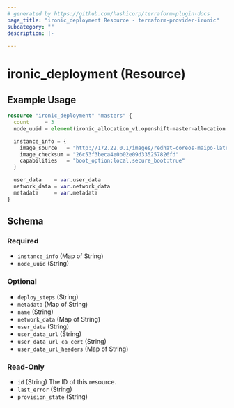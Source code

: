 ```yaml
---
# generated by https://github.com/hashicorp/terraform-plugin-docs
page_title: "ironic_deployment Resource - terraform-provider-ironic"
subcategory: ""
description: |-
  
---
```


# ironic_deployment (Resource)



## Example Usage

```terraform
resource "ironic_deployment" "masters" {
  count     = 3
  node_uuid = element(ironic_allocation_v1.openshift-master-allocation.*.node_uuid, count.index)

  instance_info = {
    image_source   = "http://172.22.0.1/images/redhat-coreos-maipo-latest.qcow2"
    image_checksum = "26c53f3beca4e0b02e09d335257826fd"
    capabilities   = "boot_option:local,secure_boot:true"
  }

  user_data    = var.user_data
  network_data = var.network_data
  metadata     = var.metadata
}
```

<!-- schema generated by tfplugindocs -->
## Schema

### Required

- `instance_info` (Map of String)
- `node_uuid` (String)

### Optional

- `deploy_steps` (String)
- `metadata` (Map of String)
- `name` (String)
- `network_data` (Map of String)
- `user_data` (String)
- `user_data_url` (String)
- `user_data_url_ca_cert` (String)
- `user_data_url_headers` (Map of String)

### Read-Only

- `id` (String) The ID of this resource.
- `last_error` (String)
- `provision_state` (String)
